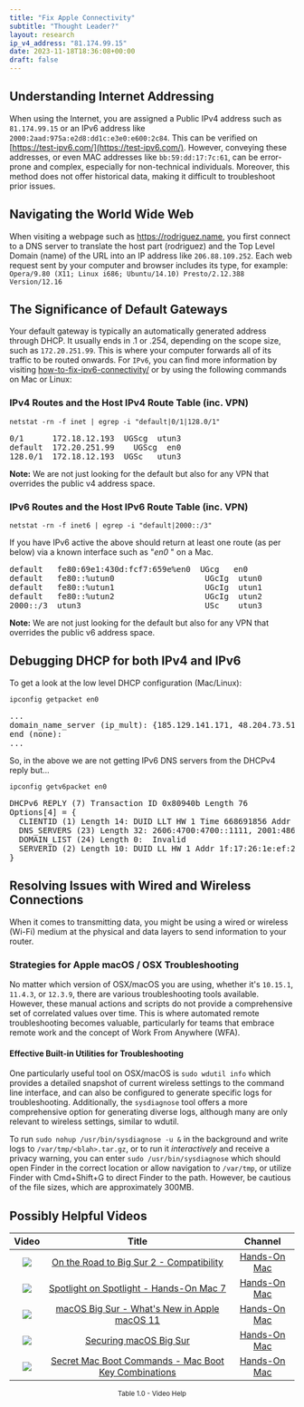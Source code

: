 ```yaml
---
title: "Fix Apple Connectivity"
subtitle: "Thought Leader?"
layout: research
ip_v4_address: "81.174.99.15"
date: 2023-11-18T18:36:08+00:00
draft: false
---
```


## Understanding Internet Addressing

When using the Internet, you are assigned a Public IPv4 address such as ```81.174.99.15``` or an IPv6 address like ```2000:2aad:975a:e2d8:dd1c:e3e0:e600:2c84```. This can be verified on [https://test-ipv6.com/](https://test-ipv6.com/). However, conveying these addresses, or even MAC addresses like ```bb:59:dd:17:7c:61```, can be error-prone and complex, especially for non-technical individuals. Moreover, this method does not offer historical data, making it difficult to troubleshoot prior issues.
## Navigating the World Wide Web

When visiting a webpage such as https://rodriguez.name, you first connect to a DNS server to translate the host part (rodriguez) and the Top Level Domain (name) of the URL into an IP address like ```206.88.109.252```. Each web request sent by your computer and browser includes its type, for example: <br>```Opera/9.80 (X11; Linux i686; Ubuntu/14.10) Presto/2.12.388 Version/12.16```
## The Significance of Default Gateways

Your default gateway is typically an automatically generated address through DHCP. It usually ends in .1 or .254, depending on the scope size, such as ```172.20.251.99```. This is where your computer forwards all of its traffic to be routed onwards. For ```IPv6```, you can find more information by visiting [how-to-fix-ipv6-connectivity/](/blog/how-to-fix-ipv6-connectivity/) or by using the following commands on Mac or Linux:
<br>
### IPv4 Routes and the Host IPv4 Route Table (inc. VPN)
```netstat -rn -f inet | egrep -i "default|0/1|128.0/1"```

<pre>
0/1      172.18.12.193  UGScg  utun3
default  172.20.251.99    UGScg  en0
128.0/1  172.18.12.193  UGSc   utun3</pre>

**Note:** We are not just looking for the default but also for any VPN that overrides the public v4 address space.

### IPv6 Routes and the Host IPv6 Route Table (inc. VPN)
```netstat -rn -f inet6 | egrep -i "default|2000::/3"```

If you have IPv6 active the above should return at least one route (as per below) via a known interface such as "_en0_ " on a Mac. 

<pre>
default   fe80:69e1:430d:fcf7:659e%en0  UGcg   en0
default   fe80::%utun0                   UGcIg  utun0
default   fe80::%utun1                   UGcIg  utun1
default   fe80::%utun2                   UGcIg  utun2
2000::/3  utun3                          USc    utun3</pre>

**Note:** We are not just looking for the default but also for any VPN that overrides the public v6 address space.
<br>

## Debugging DHCP for both IPv4 and IPv6

To get a look at the low level DHCP configuration (Mac/Linux): 

```ipconfig getpacket en0```

<pre>
...
domain_name_server (ip_mult): {185.129.141.171, 48.204.73.51}
end (none):
...</pre>

So, in the above we are not getting IPv6 DNS servers from the DHCPv4 reply but...

```ipconfig getv6packet en0```

<pre>
DHCPv6 REPLY (7) Transaction ID 0x80940b Length 76
Options[4] = {
  CLIENTID (1) Length 14: DUID LLT HW 1 Time 668691856 Addr bb:59:dd:17:7c:61
  DNS_SERVERS (23) Length 32: 2606:4700:4700::1111, 2001:4860:4860::8844
  DOMAIN_LIST (24) Length 0:  Invalid
  SERVERID (2) Length 10: DUID LL HW 1 Addr 1f:17:26:1e:ef:2f
}</pre>




## Resolving Issues with Wired and Wireless Connections
When it comes to transmitting data, you might be using a wired or wireless (Wi-Fi) medium at the physical and data layers to send information to your router.
### Strategies for Apple macOS / OSX Troubleshooting
No matter which version of OSX/macOS you are using, whether it's ```10.15.1```, ```11.4.3```, or ```12.3.9```, there are various troubleshooting tools available. However, these manual actions and scripts do not provide a comprehensive set of correlated values over time. This is where automated remote troubleshooting becomes valuable, particularly for teams that embrace remote work and the concept of Work From Anywhere (WFA).
#### Effective Built-in Utilities for Troubleshooting
One particularly useful tool on OSX/macOS is ```sudo wdutil info``` which provides a detailed snapshot of current wireless settings to the command line interface, and can also be configured to generate specific logs for troubleshooting. Additionally, the ```sysdiagnose``` tool offers a more comprehensive option for generating diverse logs, although many are only relevant to wireless settings, similar to wdutil.

To run ```sudo nohup /usr/bin/sysdiagnose -u &``` in the background and write logs to ```/var/tmp/<blah>.tar.gz```, or to run it *interactively* and receive a privacy warning, you can enter ```sudo /usr/bin/sysdiagnose``` which should open Finder in the correct location or allow navigation to ```/var/tmp```, or utilize Finder with Cmd+Shift+G to direct Finder to the path. However, be cautious of the file sizes, which are approximately 300MB.
## Possibly Helpful Videos

<link href="/plugins/lity/css/lity.min.css" rel="stylesheet">
<script src="/plugins/lity/js/lity.min.js"></script>
<div class="table1-start"></div>

|Video | Title | Channel |
| :---: | :---: | :---: |
|<a href="https://www.youtube.com/watch?v=HEbK-Tignuc" data-lity><img src="https://i.ytimg.com/vi/HEbK-Tignuc/default.jpg" class="img-fluid"></a>|<a href="https://www.youtube.com/watch?v=HEbK-Tignuc" data-lity>On the Road to Big Sur 2 - Compatibility</a>|<a target="_blank" href="https://www.youtube.com/channel/UCg43DP8MdHVcl4rFK_delBg" >Hands-On Mac</a>|
|<a href="https://www.youtube.com/watch?v=RslZ4W1EPqk" data-lity><img src="https://i.ytimg.com/vi/RslZ4W1EPqk/default.jpg" class="img-fluid"></a>|<a href="https://www.youtube.com/watch?v=RslZ4W1EPqk" data-lity>Spotlight on Spotlight - Hands-On Mac 7</a>|<a target="_blank" href="https://www.youtube.com/channel/UCg43DP8MdHVcl4rFK_delBg" >Hands-On Mac</a>|
|<a href="https://www.youtube.com/watch?v=JMKi6o9kaZI" data-lity><img src="https://i.ytimg.com/vi/JMKi6o9kaZI/default.jpg" class="img-fluid"></a>|<a href="https://www.youtube.com/watch?v=JMKi6o9kaZI" data-lity>macOS Big Sur - What&#39;s New in Apple macOS 11</a>|<a target="_blank" href="https://www.youtube.com/channel/UCg43DP8MdHVcl4rFK_delBg" >Hands-On Mac</a>|
|<a href="https://www.youtube.com/watch?v=7KdhJimuhNw" data-lity><img src="https://i.ytimg.com/vi/7KdhJimuhNw/default.jpg" class="img-fluid"></a>|<a href="https://www.youtube.com/watch?v=7KdhJimuhNw" data-lity>Securing macOS Big Sur</a>|<a target="_blank" href="https://www.youtube.com/channel/UCg43DP8MdHVcl4rFK_delBg" >Hands-On Mac</a>|
|<a href="https://www.youtube.com/watch?v=VwNYWAxHCgM" data-lity><img src="https://i.ytimg.com/vi/VwNYWAxHCgM/default.jpg" class="img-fluid"></a>|<a href="https://www.youtube.com/watch?v=VwNYWAxHCgM" data-lity>Secret Mac Boot Commands - Mac Boot Key Combinations</a>|<a target="_blank" href="https://www.youtube.com/channel/UCg43DP8MdHVcl4rFK_delBg" >Hands-On Mac</a>|

<center><small>Table 1.0 - Video Help</small></center>
 <br>
<div class="table1-end"></div>
<script type="text/javascript">
(function() {
    $('div.table1-start').nextUntil('div.table1-end', 'table').addClass('table thead-dark table-striped table-responsive rounded').attr('id', 't1');
    $('#t1').find('thead').addClass('thead-dark');
})();
</script>
